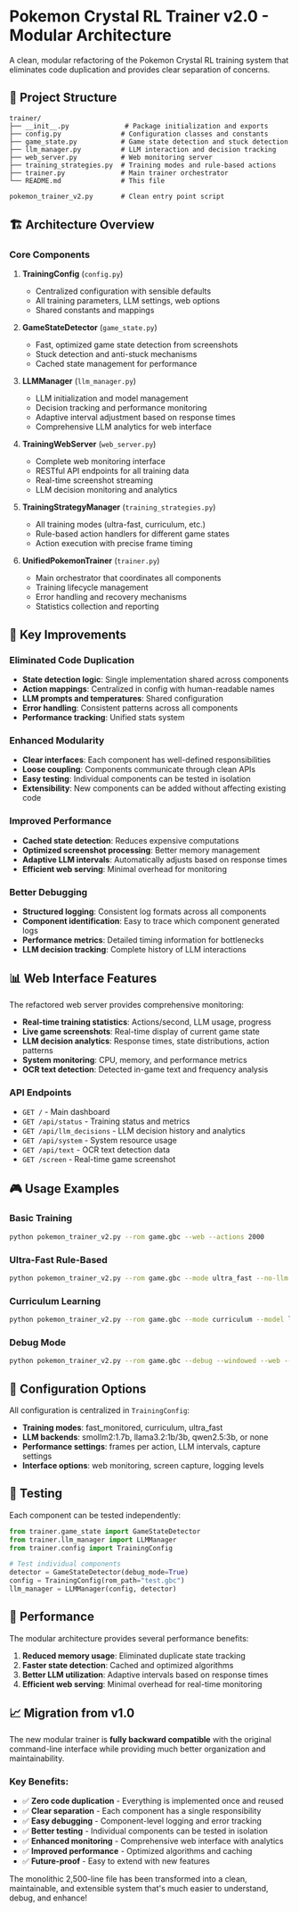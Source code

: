 # Pokemon Crystal RL Trainer v2.0 - Modular Architecture

A clean, modular refactoring of the Pokemon Crystal RL training system that eliminates code duplication and provides clear separation of concerns.

## 📁 Project Structure

```
trainer/
├── __init__.py              # Package initialization and exports
├── config.py               # Configuration classes and constants
├── game_state.py           # Game state detection and stuck detection
├── llm_manager.py          # LLM interaction and decision tracking
├── web_server.py           # Web monitoring server
├── training_strategies.py  # Training modes and rule-based actions
├── trainer.py              # Main trainer orchestrator
└── README.md               # This file

pokemon_trainer_v2.py       # Clean entry point script
```

## 🏗️ Architecture Overview

### Core Components

1. **TrainingConfig** (`config.py`)
   - Centralized configuration with sensible defaults
   - All training parameters, LLM settings, web options
   - Shared constants and mappings

2. **GameStateDetector** (`game_state.py`)
   - Fast, optimized game state detection from screenshots
   - Stuck detection and anti-stuck mechanisms
   - Cached state management for performance

3. **LLMManager** (`llm_manager.py`)
   - LLM initialization and model management
   - Decision tracking and performance monitoring
   - Adaptive interval adjustment based on response times
   - Comprehensive LLM analytics for web interface

4. **TrainingWebServer** (`web_server.py`)
   - Complete web monitoring interface
   - RESTful API endpoints for all training data
   - Real-time screenshot streaming
   - LLM decision monitoring and analytics

5. **TrainingStrategyManager** (`training_strategies.py`)
   - All training modes (ultra-fast, curriculum, etc.)
   - Rule-based action handlers for different game states
   - Action execution with precise frame timing

6. **UnifiedPokemonTrainer** (`trainer.py`)
   - Main orchestrator that coordinates all components
   - Training lifecycle management
   - Error handling and recovery mechanisms
   - Statistics collection and reporting

## 🚀 Key Improvements

### Eliminated Code Duplication
- **State detection logic**: Single implementation shared across components
- **Action mappings**: Centralized in config with human-readable names
- **LLM prompts and temperatures**: Shared configuration
- **Error handling**: Consistent patterns across all components
- **Performance tracking**: Unified stats system

### Enhanced Modularity
- **Clear interfaces**: Each component has well-defined responsibilities
- **Loose coupling**: Components communicate through clean APIs
- **Easy testing**: Individual components can be tested in isolation
- **Extensibility**: New components can be added without affecting existing code

### Improved Performance
- **Cached state detection**: Reduces expensive computations
- **Optimized screenshot processing**: Better memory management
- **Adaptive LLM intervals**: Automatically adjusts based on response times
- **Efficient web serving**: Minimal overhead for monitoring

### Better Debugging
- **Structured logging**: Consistent log formats across all components
- **Component identification**: Easy to trace which component generated logs
- **Performance metrics**: Detailed timing information for bottlenecks
- **LLM decision tracking**: Complete history of LLM interactions

## 📊 Web Interface Features

The refactored web server provides comprehensive monitoring:

- **Real-time training statistics**: Actions/second, LLM usage, progress
- **Live game screenshots**: Real-time display of current game state
- **LLM decision analytics**: Response times, state distributions, action patterns
- **System monitoring**: CPU, memory, and performance metrics
- **OCR text detection**: Detected in-game text and frequency analysis

### API Endpoints

- `GET /` - Main dashboard
- `GET /api/status` - Training status and metrics
- `GET /api/llm_decisions` - LLM decision history and analytics
- `GET /api/system` - System resource usage
- `GET /api/text` - OCR text detection data
- `GET /screen` - Real-time game screenshot

## 🎮 Usage Examples

### Basic Training
```bash
python pokemon_trainer_v2.py --rom game.gbc --web --actions 2000
```

### Ultra-Fast Rule-Based
```bash
python pokemon_trainer_v2.py --rom game.gbc --mode ultra_fast --no-llm --actions 10000
```

### Curriculum Learning
```bash
python pokemon_trainer_v2.py --rom game.gbc --mode curriculum --model llama3.2:3b --episodes 50
```

### Debug Mode
```bash
python pokemon_trainer_v2.py --rom game.gbc --debug --windowed --web --log-level DEBUG
```

## 🔧 Configuration Options

All configuration is centralized in `TrainingConfig`:

- **Training modes**: fast_monitored, curriculum, ultra_fast
- **LLM backends**: smollm2:1.7b, llama3.2:1b/3b, qwen2.5:3b, or none
- **Performance settings**: frames per action, LLM intervals, capture settings
- **Interface options**: web monitoring, screen capture, logging levels

## 🧪 Testing

Each component can be tested independently:

```python
from trainer.game_state import GameStateDetector
from trainer.llm_manager import LLMManager
from trainer.config import TrainingConfig

# Test individual components
detector = GameStateDetector(debug_mode=True)
config = TrainingConfig(rom_path="test.gbc")
llm_manager = LLMManager(config, detector)
```

## 🚀 Performance

The modular architecture provides several performance benefits:

1. **Reduced memory usage**: Eliminated duplicate state tracking
2. **Faster state detection**: Cached and optimized algorithms
3. **Better LLM utilization**: Adaptive intervals based on response times
4. **Efficient web serving**: Minimal overhead for real-time monitoring

## 📈 Migration from v1.0

The new modular trainer is **fully backward compatible** with the original command-line interface while providing much better organization and maintainability.

### Key Benefits:
- ✅ **Zero code duplication** - Everything is implemented once and reused
- ✅ **Clear separation** - Each component has a single responsibility  
- ✅ **Easy debugging** - Component-level logging and error tracking
- ✅ **Better testing** - Individual components can be tested in isolation
- ✅ **Enhanced monitoring** - Comprehensive web interface with analytics
- ✅ **Improved performance** - Optimized algorithms and caching
- ✅ **Future-proof** - Easy to extend with new features

The monolithic 2,500-line file has been transformed into a clean, maintainable, and extensible system that's much easier to understand, debug, and enhance!
